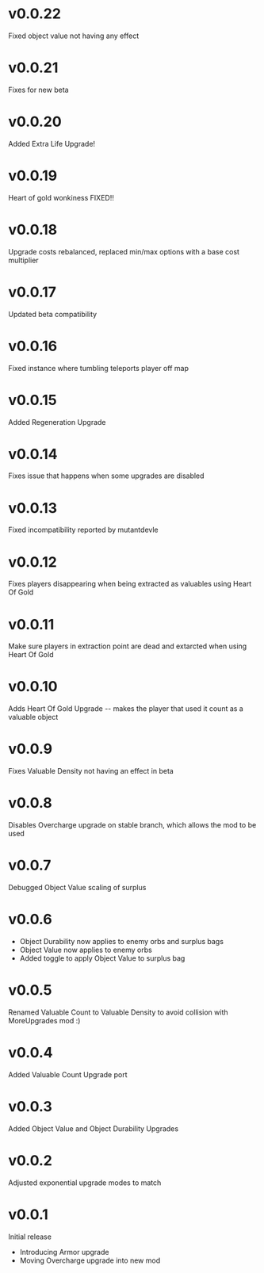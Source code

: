 # v0.0.22
Fixed object value not having any effect

# v0.0.21
Fixes for new beta

# v0.0.20
Added Extra Life Upgrade!

# v0.0.19
Heart of gold wonkiness FIXED!!

# v0.0.18
Upgrade costs rebalanced, replaced min/max options with a base cost multiplier

# v0.0.17
Updated beta compatibility

# v0.0.16
Fixed instance where tumbling teleports player off map

# v0.0.15
Added Regeneration Upgrade

# v0.0.14
Fixes issue that happens when some upgrades are disabled

# v0.0.13
Fixed incompatibility reported by mutantdevle

# v0.0.12
Fixes players disappearing when being extracted as valuables using Heart Of Gold

# v0.0.11
Make sure players in extraction point are dead and extarcted when using Heart Of Gold

# v0.0.10
Adds Heart Of Gold Upgrade -- makes the player that used it count as a valuable object

# v0.0.9
Fixes Valuable Density not having an effect in beta

# v0.0.8
Disables Overcharge upgrade on stable branch, which allows the mod to be used

# v0.0.7
Debugged Object Value scaling of surplus

# v0.0.6
* Object Durability now applies to enemy orbs and surplus bags
* Object Value now applies to enemy orbs
* Added toggle to apply Object Value to surplus bag

# v0.0.5
Renamed Valuable Count to Valuable Density to avoid collision with MoreUpgrades mod :)

# v0.0.4
Added Valuable Count Upgrade port

# v0.0.3
Added Object Value and Object Durability Upgrades

# v0.0.2
Adjusted exponential upgrade modes to match

# v0.0.1
Initial release
* Introducing Armor upgrade
* Moving Overcharge upgrade into new mod